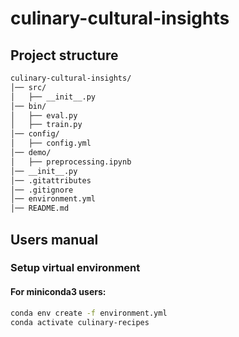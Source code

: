 # culinary-cultural-insights

## Project structure
```txt
culinary-cultural-insights/
│── src/            
│   ├── __init__.py              
│── bin/    
│   ├── eval.py 
│   ├── train.py 
│── config/
│   ├── config.yml
│── demo/
│   ├── preprocessing.ipynb
│── __init__.py
│── .gitattributes
│── .gitignore
│── environment.yml
│── README.md
```

## Users manual
### Setup virtual environment
#### For miniconda3 users:
```bash
conda env create -f environment.yml
conda activate culinary-recipes
```